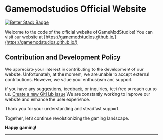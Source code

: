 # Gamemodstudios Official Website

[![Better Stack Badge](https://uptime.betterstack.com/status-badges/v1/monitor/1dpws.svg)](https://uptime.betterstack.com/?utm_source=status_badge)

Welcome to the code of the official website of GameModStudios! You can visit our website at [https://gamemodstudios.github.io/](https://gamemodstudios.github.io/)

## Contribution and Development Policy

We appreciate your interest in contributing to the development of our website. Unfortunately, at the moment, we are unable to accept external contributions. However, we value your enthusiasm and support.

If you have any suggestions, feedback, or inquiries, feel free to reach out to us. [Create a new GitHub issue](https://github.com/game-mods-studio/game-mods-studio.github.io/issues/new?assignees=&labels=security&template=security-vulnerability-report.md&title=) We are constantly working to improve our website and enhance the user experience.

Thank you for your understanding and steadfast support.

Together, let’s continue revolutionizing the gaming landscape.

**Happy gaming!**

---
